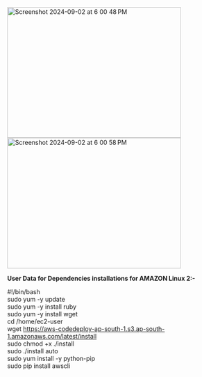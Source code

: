 <img width="400" height="300" alt="Screenshot 2024-09-02 at 6 00 48 PM" src="https://github.com/user-attachments/assets/6b5472d5-850e-49e9-be0c-f98eee8c38f7">
<img width="400" height="300" alt="Screenshot 2024-09-02 at 6 00 58 PM" src="https://github.com/user-attachments/assets/69abe89e-7909-4edc-bb6e-fa53a18c9bce">






<b>User Data for Dependencies installations for AMAZON Linux 2:-</b>

#!/bin/bash<br />
sudo yum -y update<br />
sudo yum -y install ruby<br />
sudo yum -y install wget<br />
cd /home/ec2-user<br />
wget https://aws-codedeploy-ap-south-1.s3.ap-south-1.amazonaws.com/latest/install<br />
sudo chmod +x ./install<br />
sudo ./install auto<br />
sudo yum install -y python-pip<br />
sudo pip install awscli<br />
